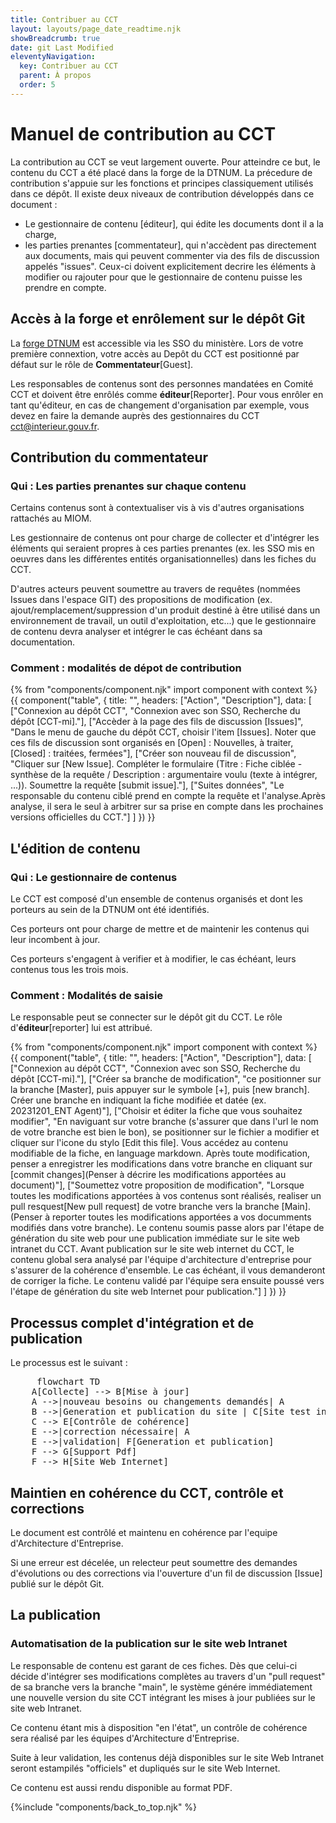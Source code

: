 ```yaml
---
title: Contribuer au CCT
layout: layouts/page_date_readtime.njk
showBreadcrumb: true
date: git Last Modified
eleventyNavigation:
  key: Contribuer au CCT
  parent: À propos
  order: 5
---
```


# Manuel de contribution au CCT

La contribution au CCT se veut largement ouverte.
Pour atteindre ce but, le contenu du CCT a été placé dans la forge de la DTNUM.
La précedure de contribution s'appuie sur les fonctions et principes classiquement utilisés dans ce dépôt.
Il existe deux niveaux de contribution développés dans ce document : 
- Le gestionnaire de contenu [éditeur], qui édite les documents dont il a la charge,
- les parties prenantes [commentateur], qui n'accèdent pas directement aux documents, mais qui peuvent commenter via des fils de discussion appelés "issues". Ceux-ci doivent explicitement decrire les éléments à modifier ou rajouter pour que le gestionnaire de contenu puisse les prendre en compte.

## Accès à la forge et enrôlement sur le dépôt Git
La [forge DTNUM](https://gitlab.forge-dc.cloudmi.minint.fr) est accessible via les SSO du ministère. 
Lors de votre première connextion, votre accès au Depôt du CCT est positionné par défaut sur le rôle de **Commentateur**[Guest]. 

Les responsables de contenus sont des personnes mandatées en Comité CCT et doivent être enrôlés comme **éditeur**[Reporter].
Pour vous enrôler en tant qu'éditeur, en cas de changement d'organisation par exemple, vous devez en faire la demande auprès des gestionnaires du CCT [cct@interieur.gouv.fr](mailto:cct@interieur.gouv.fr).


## Contribution du commentateur
### Qui : Les parties prenantes sur chaque contenu
Certains contenus sont à contextualiser vis à vis d'autres organisations rattachés au MIOM.

Les gestionnaire de contenus ont pour charge de collecter et d'intégrer les éléments qui seraient propres à ces parties prenantes (ex. les SSO mis en oeuvres dans les différentes entités organisationnelles) dans les fiches du CCT.

D'autres acteurs peuvent soumettre au travers de requêtes (nommées Issues dans l'espace GIT) des propositions de modification (ex. ajout/remplacement/suppression d'un produit destiné à être utilisé dans un environnement de travail, un outil d'exploitation, etc...) que le gestionnaire de contenu devra analyser et intégrer le cas échéant dans sa documentation.


### Comment : modalités de dépot de contribution

{% from "components/component.njk" import component with context %}
{{ component("table", {
    title: "",
    headers: ["Action", "Description"],
    data: [
        ["Connexion au dépôt CCT", "Connexion avec son SSO, Recherche du dépôt [CCT-mi]."],
        ["Accèder à la page des fils de discussion [Issues]", "Dans le menu de gauche du dépôt CCT, choisir l'item [Issues]. Noter que ces fils de discussion sont organisés en [Open] : Nouvelles, à traiter, [Closed] : traitées, fermées"],
        ["Créer son nouveau fil de discussion", "Cliquer sur [New Issue]. Compléter le formulaire (Titre : Fiche ciblée - synthèse de la requête / Description : argumentaire voulu (texte à intégrer, ...)). Soumettre la requête [submit issue]."],
        ["Suites données", "Le responsable du contenu ciblé prend en compte la requête et l'analyse.Après analyse, il sera le seul à arbitrer sur sa prise en compte dans les prochaines versions officielles du CCT."]
    ]
}) }}


## L'édition de contenu

### Qui : Le gestionnaire de contenus
Le CCT est composé d'un ensemble de contenus organisés et dont les porteurs au sein de la DTNUM ont été identifiés. 

Ces porteurs ont pour charge de mettre et de maintenir les contenus qui leur incombent à jour.

Ces porteurs s'engagent à verifier et à modifier, le cas échéant, leurs contenus tous les trois mois.


### Comment : Modalités de saisie

Le responsable peut se connecter sur le dépôt git du CCT. Le rôle d'**éditeur**[reporter] lui est attribué.

{% from "components/component.njk" import component with context %}
{{ component("table", {
    title: "",
    headers: ["Action", "Description"],
    data: [
        ["Connexion au dépôt CCT", "Connexion avec son SSO, Recherche du dépôt [CCT-mi]."],
        ["Créer sa branche de modification", "ce positionner sur la branche [Master], puis appuyer sur le symbole [+], puis [new branch]. Créer une branche en indiquant la fiche modifiée et datée (ex. 20231201_ENT Agent)"],
        ["Choisir et éditer la fiche que vous souhaitez modifier", "En naviguant sur votre branche (s'assurer que dans l'url le nom de votre branche est bien le bon), se positionner sur le fichier a modifier et cliquer sur l'icone du stylo [Edit this file]. Vous accédez au contenu modifiable de la fiche, en language markdown. Après toute modification, penser a enregistrer les modifications dans votre branche en cliquant sur [commit changes](Penser à décrire les modifications apportées au document)"],
        ["Soumettez votre proposition de modification", "Lorsque toutes les modifications apportées à vos contenus sont réalisés, realiser un pull resquest[New pull request] de votre branche vers la branche [Main].(Penser à reporter toutes les modifications apportées a vos documments modifiés dans votre branche). Le contenu soumis passe alors par l'étape de génération du site web pour une publication immédiate sur le site web intranet du CCT. Avant publication sur le site web internet du CCT, le contenu global sera analysé par l'équipe d'architecture d'entreprise pour s'assurer de la cohérence d'ensemble. Le cas échéant, il vous demanderont de corriger la fiche. Le contenu validé par l'équipe sera ensuite poussé vers l'étape de génération du site web Internet pour publication."]
    ]
}) }}


## Processus complet d'intégration et de publication
Le processus est le suivant : 

<pre class="mermaid">
     flowchart TD
    A[Collecte] --> B[Mise à jour]
    A -->|nouveau besoins ou changements demandés| A
    B -->|Generation et publication du site | C[Site test intranet]
    C --> E[Contrôle de cohérence]
    E -->|correction nécessaire| A
    E -->|validation| F[Generation et publication]
    F --> G[Support Pdf]
    F --> H[Site Web Internet]
</pre>

## Maintien en cohérence du CCT, contrôle et corrections
Le document est contrôlé et maintenu en cohérence par l'equipe d'Architecture d'Entreprise.

Si une erreur est décelée, un relecteur peut soumettre des demandes d'évolutions ou des corrections via l'ouverture d'un fil de discussion [Issue] publié sur le dépôt Git.


## La publication 
### Automatisation de la publication sur le site web Intranet

Le responsable de contenu est garant de ces fiches. Dès que celui-ci décide d'intégrer ses modifications complètes au travers d'un "pull request" de sa branche vers la branche "main", le système génére immédiatement une nouvelle version du site CCT intégrant les mises à jour publiées sur le site web Intranet. 

Ce contenu étant mis à disposition "en l'état", un contrôle de cohérence sera réalisé par les équipes d'Architecture d'Entreprise. 

Suite à leur validation, les contenus déjà disponibles sur le site Web Intranet seront estampilés "officiels" et dupliqués sur le site Web Internet.

Ce contenu est aussi rendu disponible au format PDF. 


{%include "components/back_to_top.njk" %}